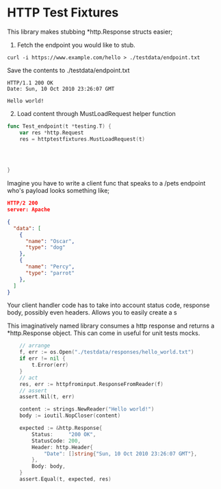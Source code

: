 # HTTP Test Fixtures

This library makes stubbing *http.Response structs easier;

1. Fetch the endpoint you would like to stub.
```
curl -i https://www.example.com/hello > ./testdata/endpoint.txt
```

Save the contents to ./testdata/endpoint.txt
```
HTTP/1.1 200 OK
Date: Sun, 10 Oct 2010 23:26:07 GMT

Hello world!
```

2. Load content through MustLoadRequest helper function
```go
func Test_endpoint(t *testing.T) {
    var res *http.Request
    res = httptestfixtures.MustLoadRequest(t)
    


    
}
```
Imagine you have to write a client func that speaks to a /pets endpoint who's payload looks something like;
```json
HTTP/2 200 
server: Apache

{
  "data": [
    {
      "name": "Oscar",
      "type": "dog"
    },
    {
      "name": "Percy",
      "type": "parrot"
    },
  ]
}
```

Your client handler code has to take into account status code, response body, possibly even headers.
Allows you to easily create a s

This imaginatively named library consumes a http response and returns a *http.Response object.
This can come in useful for unit tests mocks.

```go
	// arrange
	f, err := os.Open("./testdata/responses/hello_world.txt")
	if err != nil {
		t.Error(err)
	}
	// act
	res, err := httpfrominput.ResponseFromReader(f)
	// assert
	assert.Nil(t, err)

	content := strings.NewReader("Hello world!")
	body := ioutil.NopCloser(content)

	expected := &http.Response{
		Status:     "200 OK",
		StatusCode: 200,
		Header: http.Header{
			"Date": []string{"Sun, 10 Oct 2010 23:26:07 GMT"},
		},
		Body: body,
	}
	assert.Equal(t, expected, res)
```
